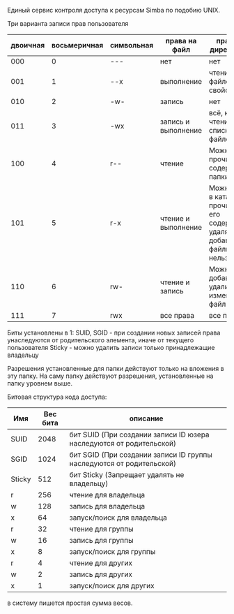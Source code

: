  Единый сервис контроля доступа к ресурсам Simba по подобию UNIX.


Три варианта записи прав пользователя 

двоичная | восьмеричная | символьная | права на файл | права на директорию
---------|--------------|------------|---------------|---------------------
000 | 0 | --- | нет | нет  
001 | 1 | --x | выполнение | чтение файлов и их свойств
010 | 2 | -w- | запись | нет
011 | 3 | -wx | запись и выполнение | всё, кроме чтения списка файлов
100 | 4 | r-- | чтение | Можно прочитать содержимое папки
101 | 5 | r-x | чтение и выполнение | Можно зайти в каталог и прочитать его содержимое, удалять или добавлять файлы нельзя.
110 | 6 | rw- | чтение и запись | Можно добавить, удалить, изменить файл папки
111 | 7 | rwx | все права |	все права 

Биты установлены в 1: 
SUID, SGID - при создании новых записей права унаследуются от родительского элемента, иначе от текущего пользователя
Sticky - можно удалить записи только принадлежащие владельцу

Разрешения установленные для папки действуют только на вложения в эту папку. На саму папку действуют разрешения, установленные на папку уровнем выше.

Битовая структура кода доступа:

Имя | Вес бита | описание
----|----------|---------
SUID | 2048 | бит SUID (При создании записи ID юзера наследуются от родительской)
SGID | 1024 | бит SGID (При создании записи ID группы наследуются от родительской)
Sticky | 512 | бит Sticky (Запрещает удалять не владельцу)
r | 256 | чтение для владельца
w | 128 | запись для владельца
x | 64 | запуск/поиск для владельца
r | 32 | чтение для группы
w | 16 | запись для группы
x | 8 | запуск/поиск для группы
r | 4 | чтение для других
w | 2 | запись для других
x | 1 | запуск/поиск для других

в систему пишется простая сумма весов.
